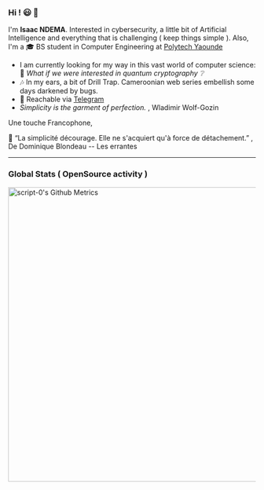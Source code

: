 ### Hi ! :smiley: 👋
I'm **Isaac NDEMA**. Interested in cybersecurity, a little bit of Artificial Intelligence and everything that is challenging ( keep things simple ). Also, I'm a :mortar_board: BS student in Computer Engineering at [Polytech Yaounde](https://polytechnique.cm)
 - I am currently looking for my way in this vast world of computer science: :thought_balloon: *What if we were interested in quantum cryptography :grey_question:*
 - :notes: In my ears, a bit of Drill Trap. Cameroonian web series embellish some days darkened by bugs.
 - :speech_balloon: Reachable via [ Telegram ](https://t.me/IsaacNdema)
 - *Simplicity is the garment of perfection.* , Wladimir Wolf-Gozin

Une touche Francophone, 

:memo: “La simplicité décourage. Elle ne s'acquiert qu'à force de détachement.” , De Dominique Blondeau -- Les errantes

---
### Global Stats ( OpenSource activity )
<p>
    <img width="600"
         src="https://metrics.lecoq.io/script-0?id=script-0&template=classic" 
         alt="script-0's Github Metrics"
     />
</p>

<!--
### WakaTime Stats (Coding activity)
<p>
    <a href="https://wakatime.com/@script0" target="_blank">
        <img width="600" src="https://github.com/script-0/script-0/blob/main/images/stat.svg"
             alt="script-0's WakaTime Activity."/>
    </a>
</p>
-->
